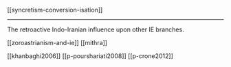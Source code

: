 [[syncretism-conversion-isation]]

---

The retroactive Indo-Iranian influence upon other IE branches.

[[zoroastrianism-and-ie]]
[[mithra]]




[[khanbaghi2006]]
[[p-pourshariati2008]]
[[p-crone2012]] 